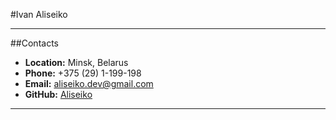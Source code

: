 #Ivan Aliseiko

---
##Contacts

* **Location:** Minsk, Belarus
* **Phone:** +375 (29) 1-199-198
* **Email:** aliseiko.dev@gmail.com
* **GitHub:** [Aliseiko](https://github.com/Aliseiko)
---